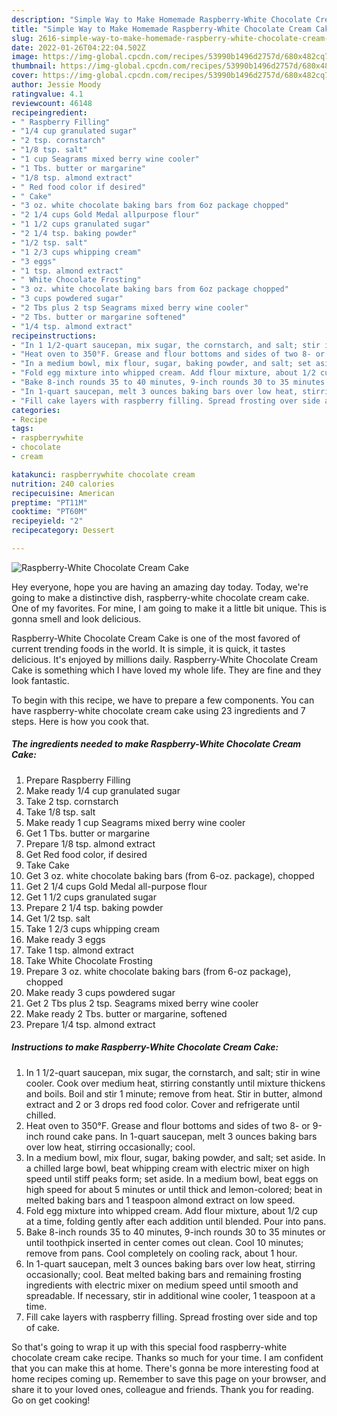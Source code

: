 ```yaml
---
description: "Simple Way to Make Homemade Raspberry-White Chocolate Cream Cake"
title: "Simple Way to Make Homemade Raspberry-White Chocolate Cream Cake"
slug: 2616-simple-way-to-make-homemade-raspberry-white-chocolate-cream-cake
date: 2022-01-26T04:22:04.502Z
image: https://img-global.cpcdn.com/recipes/53990b1496d2757d/680x482cq70/raspberry-white-chocolate-cream-cake-recipe-main-photo.jpg
thumbnail: https://img-global.cpcdn.com/recipes/53990b1496d2757d/680x482cq70/raspberry-white-chocolate-cream-cake-recipe-main-photo.jpg
cover: https://img-global.cpcdn.com/recipes/53990b1496d2757d/680x482cq70/raspberry-white-chocolate-cream-cake-recipe-main-photo.jpg
author: Jessie Moody
ratingvalue: 4.1
reviewcount: 46148
recipeingredient:
- " Raspberry Filling"
- "1/4 cup granulated sugar"
- "2 tsp. cornstarch"
- "1/8 tsp. salt"
- "1 cup Seagrams mixed berry wine cooler"
- "1 Tbs. butter or margarine"
- "1/8 tsp. almond extract"
- " Red food color if desired"
- " Cake"
- "3 oz. white chocolate baking bars from 6oz package chopped"
- "2 1/4 cups Gold Medal allpurpose flour"
- "1 1/2 cups granulated sugar"
- "2 1/4 tsp. baking powder"
- "1/2 tsp. salt"
- "1 2/3 cups whipping cream"
- "3 eggs"
- "1 tsp. almond extract"
- " White Chocolate Frosting"
- "3 oz. white chocolate baking bars from 6oz package chopped"
- "3 cups powdered sugar"
- "2 Tbs plus 2 tsp Seagrams mixed berry wine cooler"
- "2 Tbs. butter or margarine softened"
- "1/4 tsp. almond extract"
recipeinstructions:
- "In 1 1/2-quart saucepan, mix sugar, the cornstarch, and salt; stir in wine cooler. Cook over medium heat, stirring constantly until mixture thickens and boils. Boil and stir 1 minute; remove from heat. Stir in butter, almond extract and 2 or 3 drops red food color. Cover and refrigerate until chilled."
- "Heat oven to 350°F. Grease and flour bottoms and sides of two 8- or 9-inch round cake pans. In 1-quart saucepan, melt 3 ounces baking bars over low heat, stirring occasionally; cool."
- "In a medium bowl, mix flour, sugar, baking powder, and salt; set aside. In a chilled large bowl, beat whipping cream with electric mixer on high speed until stiff peaks form; set aside. In a medium bowl, beat eggs on high speed for about 5 minutes or until thick and lemon-colored; beat in melted baking bars and 1 teaspoon almond extract on low speed."
- "Fold egg mixture into whipped cream. Add flour mixture, about 1/2 cup at a time, folding gently after each addition until blended. Pour into pans."
- "Bake 8-inch rounds 35 to 40 minutes, 9-inch rounds 30 to 35 minutes or until toothpick inserted in center comes out clean. Cool 10 minutes; remove from pans. Cool completely on cooling rack, about 1 hour."
- "In 1-quart saucepan, melt 3 ounces baking bars over low heat, stirring occasionally; cool. Beat melted baking bars and remaining frosting ingredients with electric mixer on medium speed until smooth and spreadable. If necessary, stir in additional wine cooler, 1 teaspoon at a time."
- "Fill cake layers with raspberry filling. Spread frosting over side and top of cake."
categories:
- Recipe
tags:
- raspberrywhite
- chocolate
- cream

katakunci: raspberrywhite chocolate cream 
nutrition: 240 calories
recipecuisine: American
preptime: "PT11M"
cooktime: "PT60M"
recipeyield: "2"
recipecategory: Dessert

---
```



![Raspberry-White Chocolate Cream Cake](https://img-global.cpcdn.com/recipes/53990b1496d2757d/680x482cq70/raspberry-white-chocolate-cream-cake-recipe-main-photo.jpg)

Hey everyone, hope you are having an amazing day today. Today, we're going to make a distinctive dish, raspberry-white chocolate cream cake. One of my favorites. For mine, I am going to make it a little bit unique. This is gonna smell and look delicious.



Raspberry-White Chocolate Cream Cake is one of the most favored of current trending foods in the world. It is simple, it is quick, it tastes delicious. It's enjoyed by millions daily. Raspberry-White Chocolate Cream Cake is something which I have loved my whole life. They are fine and they look fantastic.


To begin with this recipe, we have to prepare a few components. You can have raspberry-white chocolate cream cake using 23 ingredients and 7 steps. Here is how you cook that.

<!--inarticleads1-->

##### The ingredients needed to make Raspberry-White Chocolate Cream Cake:

1. Prepare  Raspberry Filling
1. Make ready 1/4 cup granulated sugar
1. Take 2 tsp. cornstarch
1. Take 1/8 tsp. salt
1. Make ready 1 cup Seagrams mixed berry wine cooler
1. Get 1 Tbs. butter or margarine
1. Prepare 1/8 tsp. almond extract
1. Get  Red food color, if desired
1. Take  Cake
1. Get 3 oz. white chocolate baking bars (from 6-oz. package), chopped
1. Get 2 1/4 cups Gold Medal all-purpose flour
1. Get 1 1/2 cups granulated sugar
1. Prepare 2 1/4 tsp. baking powder
1. Get 1/2 tsp. salt
1. Take 1 2/3 cups whipping cream
1. Make ready 3 eggs
1. Take 1 tsp. almond extract
1. Take  White Chocolate Frosting
1. Prepare 3 oz. white chocolate baking bars (from 6-oz package), chopped
1. Make ready 3 cups powdered sugar
1. Get 2 Tbs plus 2 tsp. Seagrams mixed berry wine cooler
1. Make ready 2 Tbs. butter or margarine, softened
1. Prepare 1/4 tsp. almond extract




<!--inarticleads2-->

##### Instructions to make Raspberry-White Chocolate Cream Cake:

1. In 1 1/2-quart saucepan, mix sugar, the cornstarch, and salt; stir in wine cooler. Cook over medium heat, stirring constantly until mixture thickens and boils. Boil and stir 1 minute; remove from heat. Stir in butter, almond extract and 2 or 3 drops red food color. Cover and refrigerate until chilled.
1. Heat oven to 350°F. Grease and flour bottoms and sides of two 8- or 9-inch round cake pans. In 1-quart saucepan, melt 3 ounces baking bars over low heat, stirring occasionally; cool.
1. In a medium bowl, mix flour, sugar, baking powder, and salt; set aside. In a chilled large bowl, beat whipping cream with electric mixer on high speed until stiff peaks form; set aside. In a medium bowl, beat eggs on high speed for about 5 minutes or until thick and lemon-colored; beat in melted baking bars and 1 teaspoon almond extract on low speed.
1. Fold egg mixture into whipped cream. Add flour mixture, about 1/2 cup at a time, folding gently after each addition until blended. Pour into pans.
1. Bake 8-inch rounds 35 to 40 minutes, 9-inch rounds 30 to 35 minutes or until toothpick inserted in center comes out clean. Cool 10 minutes; remove from pans. Cool completely on cooling rack, about 1 hour.
1. In 1-quart saucepan, melt 3 ounces baking bars over low heat, stirring occasionally; cool. Beat melted baking bars and remaining frosting ingredients with electric mixer on medium speed until smooth and spreadable. If necessary, stir in additional wine cooler, 1 teaspoon at a time.
1. Fill cake layers with raspberry filling. Spread frosting over side and top of cake.




So that's going to wrap it up with this special food raspberry-white chocolate cream cake recipe. Thanks so much for your time. I am confident that you can make this at home. There's gonna be more interesting food at home recipes coming up. Remember to save this page on your browser, and share it to your loved ones, colleague and friends. Thank you for reading. Go on get cooking!
